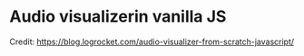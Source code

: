 # Audio visualizerin vanilla JS

Credit: https://blog.logrocket.com/audio-visualizer-from-scratch-javascript/